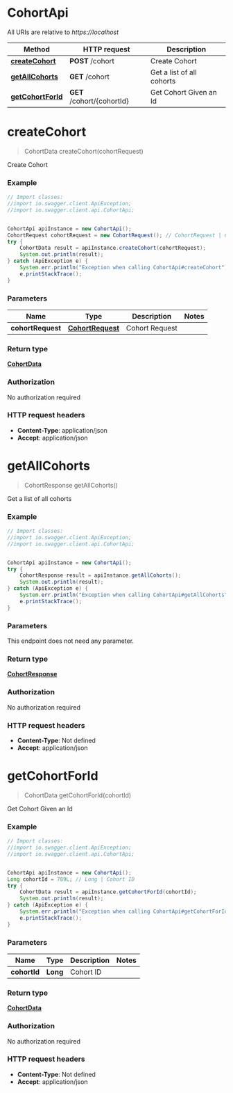 # CohortApi

All URIs are relative to *https://localhost*

Method | HTTP request | Description
------------- | ------------- | -------------
[**createCohort**](CohortApi.md#createCohort) | **POST** /cohort | Create Cohort
[**getAllCohorts**](CohortApi.md#getAllCohorts) | **GET** /cohort | Get a list of all cohorts
[**getCohortForId**](CohortApi.md#getCohortForId) | **GET** /cohort/{cohortId} | Get Cohort Given an Id


<a name="createCohort"></a>
# **createCohort**
> CohortData createCohort(cohortRequest)

Create Cohort

### Example
```java
// Import classes:
//import io.swagger.client.ApiException;
//import io.swagger.client.api.CohortApi;


CohortApi apiInstance = new CohortApi();
CohortRequest cohortRequest = new CohortRequest(); // CohortRequest | Cohort Request
try {
    CohortData result = apiInstance.createCohort(cohortRequest);
    System.out.println(result);
} catch (ApiException e) {
    System.err.println("Exception when calling CohortApi#createCohort");
    e.printStackTrace();
}
```

### Parameters

Name | Type | Description  | Notes
------------- | ------------- | ------------- | -------------
 **cohortRequest** | [**CohortRequest**](CohortRequest.md)| Cohort Request |

### Return type

[**CohortData**](CohortData.md)

### Authorization

No authorization required

### HTTP request headers

 - **Content-Type**: application/json
 - **Accept**: application/json

<a name="getAllCohorts"></a>
# **getAllCohorts**
> CohortResponse getAllCohorts()

Get a list of all cohorts

### Example
```java
// Import classes:
//import io.swagger.client.ApiException;
//import io.swagger.client.api.CohortApi;


CohortApi apiInstance = new CohortApi();
try {
    CohortResponse result = apiInstance.getAllCohorts();
    System.out.println(result);
} catch (ApiException e) {
    System.err.println("Exception when calling CohortApi#getAllCohorts");
    e.printStackTrace();
}
```

### Parameters
This endpoint does not need any parameter.

### Return type

[**CohortResponse**](CohortResponse.md)

### Authorization

No authorization required

### HTTP request headers

 - **Content-Type**: Not defined
 - **Accept**: application/json

<a name="getCohortForId"></a>
# **getCohortForId**
> CohortData getCohortForId(cohortId)

Get Cohort Given an Id

### Example
```java
// Import classes:
//import io.swagger.client.ApiException;
//import io.swagger.client.api.CohortApi;


CohortApi apiInstance = new CohortApi();
Long cohortId = 789L; // Long | Cohort ID
try {
    CohortData result = apiInstance.getCohortForId(cohortId);
    System.out.println(result);
} catch (ApiException e) {
    System.err.println("Exception when calling CohortApi#getCohortForId");
    e.printStackTrace();
}
```

### Parameters

Name | Type | Description  | Notes
------------- | ------------- | ------------- | -------------
 **cohortId** | **Long**| Cohort ID |

### Return type

[**CohortData**](CohortData.md)

### Authorization

No authorization required

### HTTP request headers

 - **Content-Type**: Not defined
 - **Accept**: application/json

